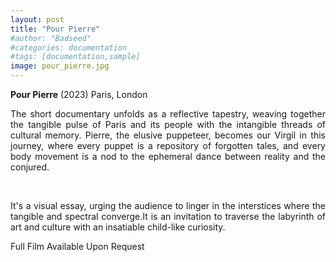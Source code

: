 ```yaml
---
layout: post
title: "Pour Pierre"
#author: "Badseed"
#categories: documentation
#tags: [documentation,sample]
image: pour_pierre.jpg
---
```

**Pour Pierre** (2023) Paris, London

 <div align="justify"> 
  
The short documentary unfolds as a reflective tapestry, weaving together the tangible pulse of Paris and its people with the intangible threads of cultural memory. Pierre, the elusive puppeteer, becomes our Virgil in this journey, where every puppet is a repository of forgotten tales, and every body movement is a nod to the ephemeral dance between reality and the conjured. 

<br/>

It's a visual essay, urging the audience to linger in the interstices where the tangible and spectral converge.It is an invitation to traverse the labyrinth of art and culture with an insatiable child-like curiosity.

</div>

Full Film Available Upon Request 

